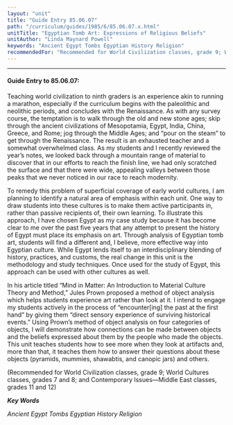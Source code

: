 ```yaml
---
layout: "unit"
title: "Guide Entry 85.06.07"
path: "/curriculum/guides/1985/6/85.06.07.x.html"
unitTitle: "Egyptian Tomb Art: Expressions of Religious Beliefs"
unitAuthor: "Linda Maynard Powell"
keywords: "Ancient Egypt Tombs Egyptian History Religion"
recommendedFor: "Recommended for World Civilization classes, grade 9; World Cultures classes, grades 7 and 8; and Contemporary Issues—Middle East classes, grades 11 and 12"
---
```

<body>
<hr/>
 <h4>
  Guide Entry to 85.06.07:
 </h4>
 Teaching world civilization to ninth graders is an experience akin to running a marathon, especially if the curriculum begins with the paleolithic and neolithic periods, and concludes with the Renaissance. As with any survey course, the temptation is to walk through the old and new stone ages; skip through the ancient civilizations of Mesopotamia, Egypt, India, China, Greece, and Rome; jog through the Middle Ages; and “pour on the steam” to get through the Renaissance. The result is an exhausted teacher and a somewhat overwhelmed class. As my students and I recently reviewed the year’s notes, we looked back through a mountain range of material to discover that in our efforts to reach the finish line, we had only scratched the surface and that there were wide, appealing valleys between those peaks that we never noticed in our race to reach modernity.
 <p>
  To remedy this problem of superficial coverage of early world cultures, I am planning to identify a natural area of emphasis within each unit. One way to draw students into these cultures is to make them active participants in, rather than passive recipients of, their own learning. To illustrate this approach, I have chosen Egypt as my case study because it has become clear to me over the past five years that any attempt to present the history of Egypt must place its emphasis on art. Through analysis of Egyptian tomb art, students will find a different and, I believe, more effective way into Egyptian culture. While Egypt lends itself to an interdisciplinary blending of history, practices, and customs, the real change in this unit is the methodology and study techniques. Once used for the study of Egypt, this approach can be used with other cultures as well.
 </p>
 <p>
  In his article titled “Mind in Matter: An Introduction to Material Culture Theory and Method,” Jules Prown proposed a method of object analysis which helps students experience art rather than look at it. I intend to engage my students actively in the process of “encounter[ing] the past at the first hand” by giving them “direct sensory experience of surviving historical events.” Using Prown’s method of object analysis on four categories of objects, I will demonstrate how connections can be made between objects and the beliefs expressed about them by the people who made the objects. This unit teaches students how to see more when they look at artifacts and, more than that, it teaches them how to answer their questions about these objects (pyramids, mummies, shawabtis, and canopic jars) and others.
 </p>
 <p>
  (Recommended for World Civilization classes, grade 9; World Cultures classes, grades 7 and 8; and Contemporary Issues—Middle East classes, grades 11 and 12)
 </p>
<p>
  <b>
   <i>
    Key Words
   </i>
  </b>
  <br/>
 </p>
 <p>
  <i>
   Ancient Egypt Tombs Egyptian History Religion
  </i>
 </p>

</body>